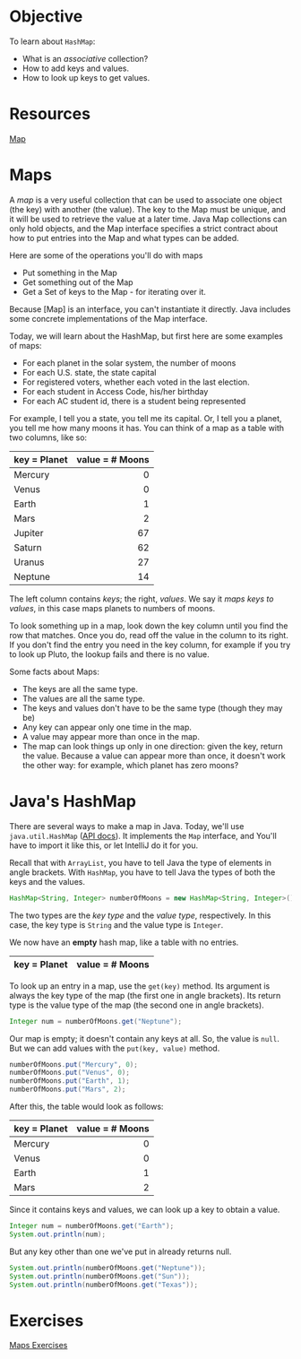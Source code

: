 # Objective

To learn about `HashMap`:

- What is an _associative_ collection?
- How to add keys and values.
- How to look up keys to get values.

# Resources
[Map]()

# Maps

A _map_ is a very useful collection that can be used to associate one object (the key) with another (the value). The key to the Map must be unique, and it will be used to retrieve the value at a later time. Java Map collections can only hold objects, and the Map interface specifies a strict contract about how to put entries into the Map and what types can be added.

Here are some of the operations you'll do with maps
- Put something in the Map
- Get something out of the Map  
- Get a Set of keys to the Map - for iterating over it.


Because [Map] is an interface, you can't instantiate it directly. Java includes some concrete implementations of the Map interface.

Today, we will learn about the HashMap, but first here are some examples of maps:

- For each planet in the solar system, the number of moons
- For each U.S. state, the state capital
- For registered voters, whether each voted in the last election.
- For each student in Access Code, his/her birthday
- For each AC student id, there is a student being represented

For example, I tell you a state, you tell me its capital.  Or, I tell you a planet, you tell me how many moons it has.  You can think of a map as a table with two columns, like so:

| key = Planet | value = # Moons |
|:--|--:|
| Mercury | 0 |
| Venus | 0 |
| Earth | 1 |
| Mars | 2 |
| Jupiter | 67 |
| Saturn | 62 |
| Uranus | 27 |
| Neptune | 14 |

The left column contains _keys_; the right, _values_.  We say it _maps keys to values_, in this case maps planets to numbers of moons.

To look something up in a map, look down the key column until you find the row that matches.  Once you do, read off the value in the column to its right.  If you don't find the entry you need in the key column, for example if you try to look up Pluto, the lookup fails and there is no value.

Some facts about Maps:

- The keys are all the same type.
- The values are all the same type.
- The keys and values don't have to be the same type (though they may be)
- Any key can appear only one time in the map.
- A value may appear more than once in the map.
-  The map can look things up only in one direction: given the key, return the value.  Because a value can appear more than once, it doesn't work the other way: for example, which planet has zero moons?

# Java's HashMap

There are several ways to make a map in Java. Today, we'll use `java.util.HashMap` ([API docs](http://docs.oracle.com/javase/7/docs/api/java/util/HashMap.html)). It implements the `Map` interface, and You'll have to import it like this, or let IntelliJ do it for you.

Recall that with `ArrayList`, you have to tell Java the type of elements in angle brackets.  With `HashMap`, you have to tell Java the types of both the keys and the values.

```java
HashMap<String, Integer> numberOfMoons = new HashMap<String, Integer>();
```

The two types are the _key type_ and the _value type_, respectively.  In this case, the key type is `String` and the value type is `Integer`.

We now have an **empty** hash map, like a table with no entries.

| key = Planet | value = # Moons |
|:--|--:|

To look up an entry in a map, use the `get(key)` method.  Its argument is always the key type of the map (the first one in angle brackets).  Its return type is the value type of the map (the second one in angle brackets).

```java
Integer num = numberOfMoons.get("Neptune");
```

Our map is empty; it doesn't contain any keys at all.  So, the value is `null`.  But we can add values with the `put(key, value)` method.

```java
numberOfMoons.put("Mercury", 0);
numberOfMoons.put("Venus", 0);
numberOfMoons.put("Earth", 1);
numberOfMoons.put("Mars", 2);
```

After this, the table would look as follows:

| key = Planet | value = # Moons |
|:--|--:|
| Mercury | 0 |
| Venus | 0 |
| Earth | 1 |
| Mars | 2 |

Since it contains keys and values, we can look up a key to obtain a value.

```java
Integer num = numberOfMoons.get("Earth");
System.out.println(num);
```

But any key other than one we've put in already returns null.

```java
System.out.println(numberOfMoons.get("Neptune"));
System.out.println(numberOfMoons.get("Sun"));
System.out.println(numberOfMoons.get("Texas"));
```




# Exercises
[Maps Exercises](exercises/maps-exercises.md)
